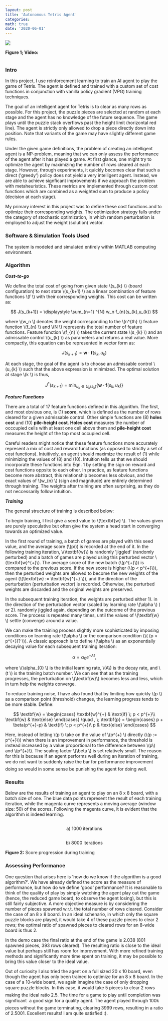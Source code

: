 ```yaml
---
layout: post
title: 'Autonomous Tetris Agent'
categories: 
math: true
date: '2020-06-01'
---
```

<img id="Figure 1" src="/images/thumbs/100.jpg" class="fit image">

<p><b>Figure 1; Video:</b></p>

<section id="two">
<div class="row 25%">
    <article class="3u 12u$(xsmall) work-item" style="margin-bottom: 0.5em;">
        <a href="https://youtu.be/eBs_t3VEXBo" data-poprox="youtube" class="image vid fit thumb">
            <img src="/images/thumbs/100.jpg" alt="" 
                    title="Autonomous Tetris Agent"
            />
        </a>
    </article>
</div>

</section>

### Intro ###

In this project, I use reinforcement learning to train an AI agent to play the game of Tetris. The agent is defined and trained with a custom set of cost functions in conjunction with vanilla policy gradient (VPG) training techniques.

The goal of an intelligent agent for Tetris is to clear as many rows as possible. For this project, the puzzle pieces are selected at random at each stage and the agent has no knowledge of the future sequence. The game plays until the puzzle stack overflows past the height limit (horizontal red line). The agent is strictly only allowed to drop a piece directly down into position. Note that variants of the game may have slightly different game rules.

Under the given game definitions, the problem of creating an intelligent agent is a NP-problem, meaning that we can only assess the performance of the agent after it has played a game. At first glance, one might try to optimize the agent by maximizing the number of rows cleared at each stage. However, through experiments, it quickly becomes clear that such a direct ('greedy') policy does not yield a very intelligent agent. Instead, we are able to achieve signficant improvements if we approach the problem with metaheuristics. These metrics are implemented through custom cost functions which are combined as a weighted sum to produce a policy (decision at each stage). 

My primary interest in this project was to define these cost functions and to optimize their corresponding weights. The optimization strategy falls under the category of stochastic optimization, in which random perturbation is employed to adjust the weight (solution) vector. 

### Software & Simulation Tools Used ###

The system is modeled and simulated entirely within MATLAB computing environment.

### Algorithm ###


<b><em>Cost-to-go</em></b>

We define the total cost of going from given state \\\(s_{k} \\\) (board configuration) to next state \\\(s_{k+1} \\\) as a linear combination of feature functions \\\(f \\\) with their corresponding weights. This cost can be written as:

$$
J(s_{k+1}) = \displaystyle \sum_{n=1} ^{N} w_n f_{n}(s_{k},u_{k})
$$

where \\\(w_n \\\) denotes the weight corresponding to the \\\(n^{th} \\\) feature function \\\(f_{n} \\\) and \\\(N \\\) represents the total number of feature functions. Feature function \\\(f_{n} \\\) takes the current state \\\(s_{k} \\\) and an admissable control \\\(u_{k} \\\) as parameters and returns a real value. More compactly, this equation can be represented in vector form as:

$$
J(s_{k+1}) = \textbf{w} \cdot \textbf{f}(s_{k},u_{k})
$$

At each stage, the goal of the agent is to choose an admissable control \\\(u_{k} \\\) such that the above expression is minimized. The optimal solution at stage \\\(k \\\) is thus,

$$
J^{*}(s_{k+1}) = \min_{u_{k} \in U_{k}(s_{k}) } \{ \textbf{w} \cdot \textbf{f}(s_{k},u_{k}) \} \tag{Eqn. 1}
$$


<b><em>Feature Functions</em></b>

There are a total of 17 feature functions defined in this algorithm. The first, and most obvious one, is (1) <b>score</b>, which is defined as the number of rows cleared for a given admissable control. Other simple functions are (8) <b>holes cost</b> and (10) <b>pile-height cost</b>. <b>Holes cost</b> measures the number of occcupied cells with at least one cell above them and <b>pile-height cost</b> measures the height of the top most occupied cell.

Careful readers might notice that these feature functions more accurately represent a mix of cost and reward functions (as opposed to strictly a set of cost functions). Intuitively, an agent should maximize the result of (1) while minimizing the values of (8) and (10). Intuition tells us that we should incorporate these functions into Eqn. 1 by setting the sign on reward and cost functions oppsite to each other. In practice, as feature functions become more abstract, this relationship becomes less obvious, and the exact values of \\\(w_{n} \\\) (sign and magnitude) are entirely determined through training. The weights after training are often surprising, as they do not neccessarily follow intuition.

<b><em>Training</em></b>

The general structure of training is described below:

To begin training, I first give a seed value to \\\(\textbf{w} \\\). The values given are purely speculative but often give the system a head start in converging towards an optimized value.  

In the first round of training, a batch of games are played with this seed value, and the average score (\\\(p\\\)) is recorded at the end of it. In the following training iteration, \\\(\textbf{w}\\\) is randomly 'jiggled' (randomly perturbed) and a batch of games are played using this perturbed vector \\\(\textbf{w}^{+}\\\). The average score of the new batch (\\\(p^{+}\\\)) is compared to the previous score. If the new score is higher (\\\(p < p^{+}\\\)), then the perturbed weights are allowed to become the new weights of the agent (\\\(\textbf{w} := \textbf{w}^{+} \\\)), and the direction of the perturbation (perturbation vector) is recorded. Otherwise, the perturbed weights are discarded and the original weights are preserved.

In the subsequent training iteration, the weights are perturbed either 1). in the direction of the perturbation vector (scaled by learning rate \\\(\alpha \\\) ) or 2). randomly jiggled again, depending on the outcome of the previous score. The process is repeated many times, until the values of \\\(\textbf{w} \\\) settle (converge) around a value.

We can make the training process slightly more sophisticated by imposing conditions on learning rate \\\(\alpha \\\) or the comparison condition (\\\( (p < p^{+})? \\\)). A classic approach is to define \\\(\alpha \\\) as an exponentially decaying value for each subsequent training iteration:

$$
\alpha = \alpha_{0} e^{-At},
$$

where \\\(\alpha_{0} \\\) is the initial learning rate, \\\(A\\\) is the decay rate, and \\\(t \\\) is the training batch number. We can see that as the training progresses, the perturbation on \\\(\textbf{w}\\\) becomes less and less, which in turn help the weights converge.

To reduce training noise, I have also found that by limiting how quickly \\\(p \\\) as a comparison point (threshold) changes, the learning progress tends to be more stable. Define:

$$
\textbf{w} = 
    \begin{cases}
        \textbf{w}^{+}  & \text{if} \; p < p^{+}\\
        \textbf{w}      & \text{else}
    \end{cases}
\quad
, \; 
\textbf{p} =
    \begin{cases}
        p + \beta(p^{+}-p) & \text{if} \; p < p^{+}\\
        p                  & \text{else}
    \end{cases}
$$

Here, instead of letting \\\(p \\\) take on the value of \\\(p^{+} \\\) directly (\\\(p := p^{+}\\\)) when there is an improvement in performance, the threshold is instead increased by a value proportional to the difference between \\\(p\\\) and \\\(p^{+}\\\). The scaling factor \\\(\beta \\\) is set relatively small. The reason for this is because if an agent performs well during an iteration of training, we do not want to suddenly raise the bar for performance improvement &#151; doing so would in some sense be punishing the agent for doing well.

### Results ###

Below are the results of training an agent to play on an 8 x 8 board, with a batch size of one. The blue data points represent the result of each training iteration, while the magenta curve represents a moving average (window size: 50) of the scores. Following the magenta curve, it is evident that the algorithm is indeed learning. 

<section id="gallery1">
<div class="row 25%">
    <article class="5u 12u$(xsmall) work-item" style="margin-bottom: 0.5em;">
        <a href="/images/fulls/tetris/Tetris_score_graph1.png" class="image fit thumb" style="margin: 0.35em auto;"><img src="/images/fulls/tetris/Tetris_score_graph1.png" alt="" /></a>
        <p style="text-align: center;">a) 1000 iterations</p>
    </article>
    <article class="5u$ 12u$(xsmall) work-item" style="margin-bottom: 0.5em;">
        <a href="/images/fulls/tetris/Tetris_score_graph3.png" class="image fit thumb" style="margin: 0.35em auto;"><img src="/images/fulls/tetris/Tetris_score_graph3.png" alt="" /></a>
        <p style="text-align: center;">b) 8000 iterations</p>
    </article>
    <p id="Figure 3"><b>Figure 2:</b> Score progression during training</p>
</div>

</section>

### Assessing Performance ###

One question that arises here is 'how do we know if the algorithm is a good algorithm?'. We have already defined the score as the measure of performance, but how do we define 'good' performance? It is reasonable to think of the quality of play by simply watching the agent play out the game (hence, the reduced game board, to observe the agent losing), but this is still fairly subjective. A more objective measure is by considering the number of pieces spawned w.r.t. the total number of rows cleared. Consider the case of an 8 x 8 board. In an ideal schenario, in which only the square puzzle blocks are played, it would take 4 of these puzzle pieces to clear 2 rows; the optimal ratio of spawned pieces to cleared rows for an 8-wide board is thus 2. 

In the demo case the final ratio at the end of the game is 2.038 (801 spawned pieces, 393 rows cleared). The resulting ratio is close to the ideal value but perhaps still has room for improvement. With more refined training methods and significantly more time spent on training, it may be possible to bring this value closer to the ideal value. 

Out of curiosity I also tried the agent on a full sized 20 x 10 board, even though the agent has only been trained to optimize for an 8 x 8 board. In the case of a 10-wide board, we again imagine the case of only dropping square puzzle blocks. In this case, it would take 5 pieces to clear 2 rows &#151; making the ideal ratio 2.5. The time for a game to play until completion was significant &#151; a good sign for a quality agent. The agent played through 100k pieces without the game terminating, clearing 3999 rows, resulting in a ratio of 2.5001. Excellent results! I am quite satisfied :).
